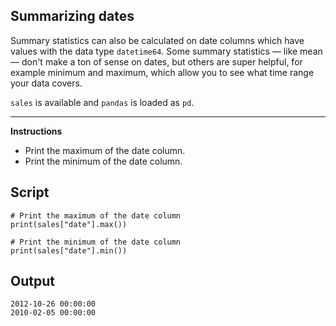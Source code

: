 ## Summarizing dates

Summary statistics can also be calculated on date columns which have values with the data type `datetime64`. Some summary statistics — like mean — don't make a ton of sense on dates, but others are super helpful, for example minimum and maximum, which allow you to see what time range your data covers.

`sales` is available and `pandas` is loaded as `pd`.

<hr>

**Instructions**

* Print the maximum of the date column.
* Print the minimum of the date column.

## Script
```
# Print the maximum of the date column
print(sales["date"].max())

# Print the minimum of the date column
print(sales["date"].min())
```

## Output
```
2012-10-26 00:00:00
2010-02-05 00:00:00
```